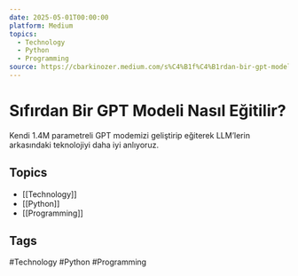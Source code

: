 ```yaml
---
date: 2025-05-01T00:00:00
platform: Medium
topics:
  - Technology
  - Python
  - Programming
source: https://cbarkinozer.medium.com/s%C4%B1f%C4%B1rdan-bir-gpt-modeli-nas%C4%B1l-e%C4%9Fitilir-7288a3a0b638
---
```

# Sıfırdan Bir GPT Modeli Nasıl Eğitilir?

Kendi 1.4M parametreli GPT modemizi geliştirip eğiterek LLM’lerin arkasındaki teknolojiyi daha iyi anlıyoruz.

## Topics
- [[Technology]]
- [[Python]]
- [[Programming]]

## Tags
#Technology #Python #Programming
